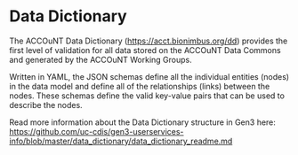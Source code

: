 # Data Dictionary

The ACCOuNT Data Dictionary (https://acct.bionimbus.org/dd) provides the first level of validation for all data stored on the ACCOuNT Data Commons and generated by the ACCOuNT Working Groups.

Written in YAML, the JSON schemas define all the individual entities (nodes) in the data model and define all of the relationships (links) between the nodes. These schemas define the valid key-value pairs that can be used to describe the nodes.

Read more information about the Data Dictionary structure in Gen3 here:
https://github.com/uc-cdis/gen3-userservices-info/blob/master/data_dictionary/data_dictionary_readme.md
